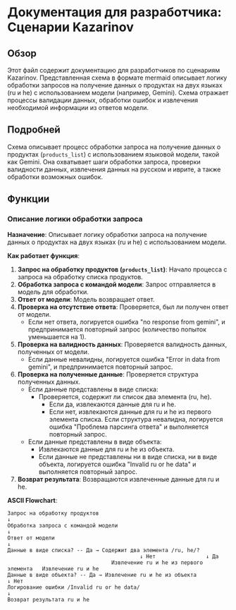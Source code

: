 # Документация для разработчика: Сценарии Kazarinov

## Обзор

Этот файл содержит документацию для разработчиков по сценариям Kazarinov. Представленная схема в формате mermaid описывает логику обработки запросов на получение данных о продуктах на двух языках (ru и he) с использованием модели (например, Gemini). Схема отражает процессы валидации данных, обработки ошибок и извлечения необходимой информации из ответов модели.

## Подробней

Схема описывает процесс обработки запроса на получение данных о продуктах (`products_list`) с использованием языковой модели, такой как Gemini. Она охватывает шаги обработки запроса, проверки валидности данных, извлечения данных на русском и иврите, а также обработки возможных ошибок.

## Функции

### Описание логики обработки запроса

**Назначение**: Описывает логику обработки запроса на получение данных о продуктах на двух языках (ru и he) с использованием модели.

**Как работает функция**:

1.  **Запрос на обработку продуктов (`products_list`)**: Начало процесса с запроса на обработку списка продуктов.
2.  **Обработка запроса с командой модели**: Запрос отправляется в модель для обработки.
3.  **Ответ от модели**: Модель возвращает ответ.
4.  **Проверка на отсутствие ответа**: Проверяется, был ли получен ответ от модели.
    *   Если нет ответа, логируется ошибка "no response from gemini", и предпринимается повторный запрос (количество попыток уменьшается на 1).
5.  **Проверка на валидность данных**: Проверяется валидность данных, полученных от модели.
    *   Если данные невалидны, логируется ошибка "Error in data from gemini", и предпринимается повторный запрос.
6.  **Проверка на полученные данные**: Проверяется структура полученных данных.
    *   Если данные представлены в виде списка:
        *   Проверяется, содержит ли список два элемента (ru, he).
            *   Если да, извлекаются данные для ru и he.
            *   Если нет, извлекаются данные для ru и he из первого элемента списка. Если структура невалидна, логируется ошибка "Проблема парсинга ответа" и выполняется повторный запрос.
    *   Если данные представлены в виде объекта:
        *   Извлекаются данные для ru и he из объекта.
        *   Если данные не представлены ни в виде списка, ни в виде объекта, логируется ошибка "Invalid ru or he data" и выполняется повторный запрос.
7.  **Возврат результата**: Возвращаются извлеченные данные для ru и he.

**ASCII Flowchart**:

```
Запрос на обработку продуктов
↓
Обработка запроса с командой модели
↓
Ответ от модели
↓
Данные в виде списка? -- Да → Содержит два элемента /ru, he/?
                                          ↓ Нет                ↓ Да
                                 Извлечение ru и he из первого элемента   Извлечение ru и he
Данные в виде объекта? -- Да → Извлечение ru и he из объекта
↓ Нет
Логирование ошибки /Invalid ru or he data/
↓
Возврат результата ru и he